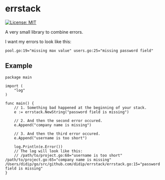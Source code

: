 # errstack

[![License: MIT](https://img.shields.io/badge/License-MIT-yellow.svg)](https://github.com/didip/errstack/blob/main/LICENSE)


A very small library to combine errors.

I want my errors to look like this:

```
pool.go:19="missing max value" users.go:25="missing password field"
```

## Example

```
package main

import (
    "log"
)

func main() {
    // 1. Something bad happened at the beginning of your stack.
    e := errstack.NewString("password field is missing")

    // 2. And then the second error occured.
    e.Append("company name is missing")

    // 3. And then the third error occured.
    e.Append("username is too short")

	log.Println(e.Error())
    // The log will look like this:
    // /path/to/project.go:68="username is too short" /path/to/project.go:65="company name is missing" /Users/didip/go/src/github.com/didip/errstack/errstack.go:15="password field is missing"
}
```